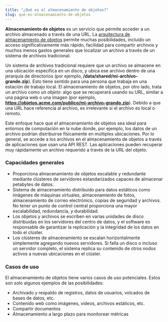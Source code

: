 ```yaml
---
title: "¿Qué es el almacenamiento de objetos?"
slug: que-es-almacenamiento-de-objetos
---
```



**Almacenamiento de objetos** es un servicio que permite acceder a un archivo almacenado a través de una URL. La [arquitectura de almacenamiento de objetos](https://es.wikipedia.org/wiki/Almacenamiento_de_objetos_(inform%C3%A1tica)) permite muchas posibilidades, incluido un acceso significativamente más rápido, facilidad para compartir archivos y muchos menos gastos generales que localizar un archivo a través de un sistema de archivos tradicional.

Un sistema de archivos tradicional requiere que un archivo se almacene en una ubicación específica en un disco, y ubica ese archivo dentro de una jerarquía de directorios (por ejemplo, **/data/shared/mi-archivo-grande.zip**). Esto tiene sentido para una persona que trabaja en una estación de trabajo local. El almacenamiento de objetos, por otro lado, trata un archivo como un *objeto*: algo que se recuperará usando su URL, similar a una página web o una imagen (por ejemplo, **https://objetos.acme.com/publico/mi-archivo-grando.zip**). Debido a que una URL hace referencia al archivo, es irrelevante si el archivo es local o remoto.

Este enfoque hace que el almacenamiento de objetos sea ideal para entornos de computación en la nube donde, por ejemplo, los datos de un archivo podrían distribuirse físicamente en múltiples ubicaciones. Por lo general, se accede a los archivos en el almacenamiento de objetos a través de aplicaciones que usan una API REST. Las aplicaciones pueden recuperar muy rápidamente un archivo requerido a través de la URL del objeto.

### Capacidades generales

- Proporciona almacenamiento de objetos escalable y redundante mediante clústeres de servidores estandarizados capaces de almacenar petabytes de datos.
- Sistema de almacenamiento distribuido para datos estáticos como imágenes de máquinas virtuales, almacenamiento de fotos, almacenamiento de correo electrónico, copias de seguridad y archivos. No tener un punto de control central proporciona una mayor escalabilidad, redundancia, y durabilidad.
- Los objetos y archivos se escriben en varias unidades de disco distribuidas en los servidores del centro de datos, y el software es responsable de garantizar la replicación y la integridad de los datos en todo el clúster.
- Los clústeres de almacenamiento se escalan horizontalmente simplemente agregando nuevos servidores. Si falla un disco o incluso un servidor completo, el sistema replica su contenido de otros nodos activos a nuevas ubicaciones en el clúster.

### Casos de uso

El almacenamiento de objetos tiene varios casos de uso potenciales. Estos son solo algunos ejemplos de las posibilidades:

- Archivado y respaldo de registros, datos de usuarios, volcados de bases de datos, etc.
- Contenido web como imágenes, videos, archivos estáticos, etc.
- Compartir documentos
- Almacenamiento a largo plazo para monitorear métricas
